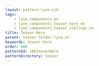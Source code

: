 ```yaml
---
layout: pattern-lyne.njk
tags: 
    - lyne_components_en
    - lyne_components_teaser_hero_en
    - lyne_components_teaser_siblings_en
title: Teaser-Hero
parent: teaser-folder-lyne_en
keywords: teaser-hero
order: 660
patternId: sbbTeaserHero
patternDirectory: teaser
---
```

